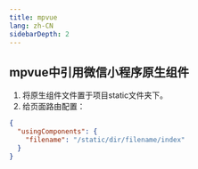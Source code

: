 ```yaml
---
title: mpvue
lang: zh-CN
sidebarDepth: 2
---
```

## mpvue中引用微信小程序原生组件

1. 将原生组件文件置于项目static文件夹下。
2. 给页面路由配置：

```json
{
  "usingComponents": {
    "filename": "/static/dir/filename/index"
  }
}
```
